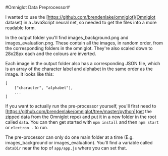 #Omniglot Data Preprocessor#

I wanted to use the [https://github.com/brendenlake/omniglot](Omniglot dataset) in a JavaScript neural net, so needed to get the files into a more readable form.

In the output folder you'll find images_background.png and images_evaluation.png. These contain all the images, in random order, from the corresponding folders in the omniglot. They're also scaled down to 28x28px each and the colours are inverted.

Each image in the output folder also has a corresponding JSON file, which is an array of the character label and alphabet in the same order as the image. It looks like this:

    [
        ["character", "alphabet"],
        ...
    ]

If you want to actually run the pre-processor yourself, you'll first need to [https://github.com/brendenlake/omniglot/tree/master/python](get the zipped data from the Omniglot repo) and put it in a new folder in the root called `data`. You can then get started with `npm install` and then `npm start` or `electron .` to run.

The pre-processor can only do one main folder at a time (E.g. images_background or images_evaluation). You'll find a variable called `dataDir` near the top of `app/app.js` where you can set that.